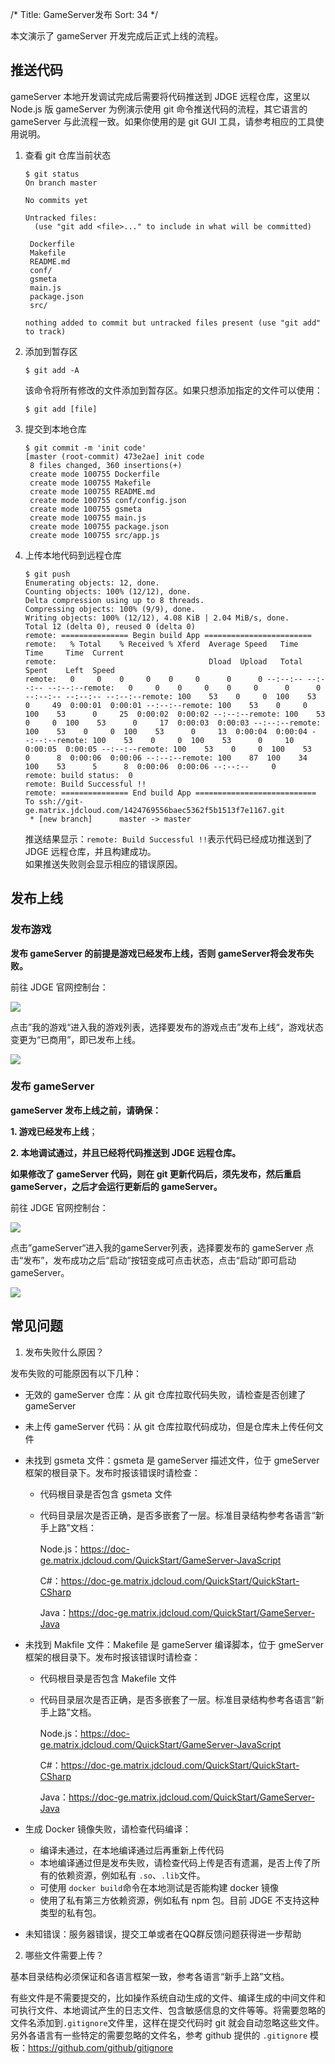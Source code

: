 /*
Title: GameServer发布
Sort: 34
*/

本文演示了 gameServer 开发完成后正式上线的流程。  



## 推送代码

gameServer 本地开发调试完成后需要将代码推送到 JDGE 远程仓库，这里以 Node.js 版 gameServer 为例演示使用 git 命令推送代码的流程，其它语言的 gameServer 与此流程一致。如果你使用的是 git GUI 工具，请参考相应的工具使用说明。

1. 查看 git 仓库当前状态

   ```shell
   $ git status
   On branch master
   
   No commits yet
   
   Untracked files:
     (use "git add <file>..." to include in what will be committed)
   
   	Dockerfile
   	Makefile
   	README.md
   	conf/
   	gsmeta
   	main.js
   	package.json
   	src/
   
   nothing added to commit but untracked files present (use "git add" to track)
   ```

2. 添加到暂存区

   ```shell
   $ git add -A
   ```

   该命令将所有修改的文件添加到暂存区。如果只想添加指定的文件可以使用：

   ```shell
   $ git add [file]
   ```

3. 提交到本地仓库

   ```shell
   $ git commit -m 'init code'
   [master (root-commit) 473e2ae] init code
    8 files changed, 360 insertions(+)
    create mode 100755 Dockerfile
    create mode 100755 Makefile
    create mode 100755 README.md
    create mode 100755 conf/config.json
    create mode 100755 gsmeta
    create mode 100755 main.js
    create mode 100755 package.json
    create mode 100755 src/app.js
   ```

4. 上传本地代码到远程仓库

   ```shell
   $ git push
   Enumerating objects: 12, done.
   Counting objects: 100% (12/12), done.
   Delta compression using up to 8 threads.
   Compressing objects: 100% (9/9), done.
   Writing objects: 100% (12/12), 4.08 KiB | 2.04 MiB/s, done.
   Total 12 (delta 0), reused 0 (delta 0)
   remote: =============== Begin build App ========================
   remote:   % Total    % Received % Xferd  Average Speed   Time    Time     Time  Current
   remote:                                  Dload  Upload   Total   Spent    Left  Speed
   remote:   0     0    0     0    0     0      0      0 --:--:-- --:--:-- --:--:--remote:   0     0    0     0    0     0      0      0 --:--:-- --:--:-- --:--:--remote: 100    53    0     0  100    53      0     49  0:00:01  0:00:01 --:--:--remote: 100    53    0     0  100    53      0     25  0:00:02  0:00:02 --:--:--remote: 100    53    0     0  100    53      0     17  0:00:03  0:00:03 --:--:--remote: 100    53    0     0  100    53      0     13  0:00:04  0:00:04 --:--:--remote: 100    53    0     0  100    53      0     10  0:00:05  0:00:05 --:--:--remote: 100    53    0     0  100    53      0      8  0:00:06  0:00:06 --:--:--remote: 100    87  100    34  100    53      5      8  0:00:06  0:00:06 --:--:--     0
   remote: build status:  0
   remote: Build Successful !!
   remote: =============== End build App ===========================
   To ssh://git-ge.matrix.jdcloud.com/1424769556baec5362f5b1513f7e1167.git
    * [new branch]      master -> master
   ```

   推送结果显示：`remote: Build Successful !!`表示代码已经成功推送到了 JDGE 远程仓库，并且构建成功。  
   如果推送失败则会显示相应的错误原因。

## 发布上线

### 发布游戏

**发布 gameServer 的前提是游戏已经发布上线，否则 gameServer将会发布失败。**

前往 JDGE 官网控制台：

![](http://imgs.matchvs.com/static/Doc-img/gamePub/GameServerImg/unpublicgame&gameserver.png)

点击”我的游戏“进入我的游戏列表，选择要发布的游戏点击”发布上线“，游戏状态变更为“已商用”，即已发布上线。

![](http://imgs.matchvs.com/static/Doc-img/gamePub/GameServerImg/publicgame&gameserver.png)



### 发布 gameServer

**gameServer 发布上线之前，请确保：**

**1. 游戏已经发布上线**；

**2. 本地调试通过，并且已经将代码推送到 JDGE 远程仓库。**


**如果修改了 gameServer 代码，则在 git 更新代码后，须先发布，然后重启 gameServer，之后才会运行更新后的 gameServer。**

前往 JDGE 官网控制台：

![](http://imgs.matchvs.com/static/Doc-img/gamePub/GameServerImg/unpublicgameserver.png)

点击”gameServer“进入我的gameServer列表，选择要发布的 gameServer 点击“发布”，发布成功之后“启动”按钮变成可点击状态，点击“启动”即可启动 gameServer。

![](http://imgs.matchvs.com/static/Doc-img/gamePub/GameServerImg/publishedgameserver.png)



## 常见问题

1. 发布失败什么原因？

发布失败的可能原因有以下几种：

- 无效的 gameServer 仓库：从 git 仓库拉取代码失败，请检查是否创建了 gameServer

- 未上传 gameServer 代码：从 git 仓库拉取代码成功，但是仓库未上传任何文件

- 未找到 gsmeta 文件：gsmeta 是 gameServer 描述文件，位于 gmeServer 框架的根目录下。发布时报该错误时请检查：

  - 代码根目录是否包含 gsmeta 文件

  - 代码目录层次是否正确，是否多嵌套了一层。标准目录结构参考各语言“新手上路”文档：

    Node.js：https://doc-ge.matrix.jdcloud.com/QuickStart/GameServer-JavaScript

    C#：https://doc-ge.matrix.jdcloud.com/QuickStart/QuickStart-CSharp

    Java：https://doc-ge.matrix.jdcloud.com/QuickStart/GameServer-Java

- 未找到 Makfile 文件：Makefile 是 gameServer 编译脚本，位于 gmeServer 框架的根目录下。发布时报该错误时请检查：

  - 代码根目录是否包含 Makefile 文件
  - 代码目录层次是否正确，是否多嵌套了一层。标准目录结构参考各语言“新手上路”文档。

    Node.js：https://doc-ge.matrix.jdcloud.com/QuickStart/GameServer-JavaScript

    C#：https://doc-ge.matrix.jdcloud.com/QuickStart/QuickStart-CSharp

    Java：https://doc-ge.matrix.jdcloud.com/QuickStart/GameServer-Java

- 生成 Docker 镜像失败，请检查代码编译：

  - 编译未通过，在本地编译通过后再重新上传代码
  - 本地编译通过但是发布失败，请检查代码上传是否有遗漏，是否上传了所有的依赖资源，例如私有 `.so`、`.lib`文件。
  - 可使用 `docker build`命令在本地测试是否能构建 docker 镜像
  - 使用了私有第三方依赖资源，例如私有 npm 包。目前 JDGE 不支持这种类型的私有包。

- 未知错误：服务器错误，提交工单或者在QQ群反馈问题获得进一步帮助



2. 哪些文件需要上传？

基本目录结构必须保证和各语言框架一致，参考各语言“新手上路”文档。

有些文件是不需要提交的，比如操作系统自动生成的文件、编译生成的中间文件和可执行文件、本地调试产生的日志文件、包含敏感信息的文件等等。将需要忽略的文件名添加到`.gitignore`文件里，这样在提交代码时 git 就会自动忽略这些文件。另外各语言有一些特定的需要忽略的文件名，参考 github 提供的 `.gitignore` 模板：https://github.com/github/gitignore